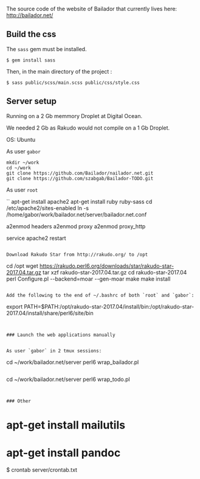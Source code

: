 The source code of the website of Bailador that currently lives here: http://bailador.net/

## Build the css

The `sass` gem must be installed.
```
$ gem install sass
```
Then, in the main directory of the project :
```
$ sass public/scss/main.scss public/css/style.css
```

## Server setup

Running on a 2 Gb memmory Droplet at Digital Ocean.

We needed 2 Gb as Rakudo would not compile on a 1 Gb Droplet.

OS: Ubuntu


As user `gabor`

```
mkdir ~/work
cd ~/work
git clone https://github.com/Bailador/nailador.net.git
git clone https://github.com/szabgab/Bailador-TODO.git
```

As user `root`

``
apt-get install apache2
apt-get install ruby ruby-sass
cd /etc/apache2/sites-enabled
ln -s /home/gabor/work/bailador.net/server/bailador.net.conf

a2enmod headers
a2enmod proxy
a2enmod proxy_http

service apache2 restart
```

Download Rakudo Star from http://rakudo.org/ to /opt
```
cd /opt
wget https://rakudo.perl6.org/downloads/star/rakudo-star-2017.04.tar.gz
tar xzf rakudo-star-2017.04.tar.gz
cd rakudo-star-2017.04
perl Configure.pl --backend=moar --gen-moar
make
make install
```

Add the following to the end of ~/.bashrc of both `root` and `gabor`:

```
export PATH=$PATH:/opt/rakudo-star-2017.04/install/bin:/opt/rakudo-star-2017.04/install/share/perl6/site/bin
```


### Launch the web applications manually


As user `gabor` in 2 tmux sessions:

```
cd ~/work/bailador.net/server
perl6 wrap_bailador.pl
```

```
cd ~/work/bailador.net/server
perl6 wrap_todo.pl
```


### Other

```
# apt-get install mailutils
# apt-get install pandoc
$ crontab server/crontab.txt
```

